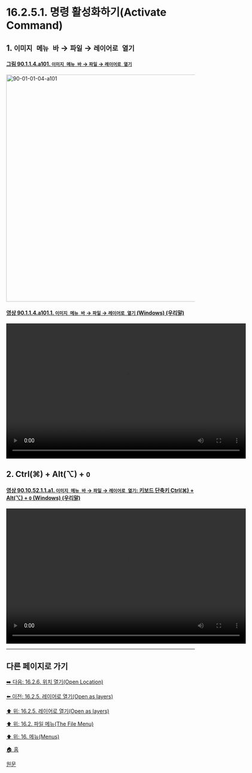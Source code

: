 # 16.2.5.1. 명령 활성화하기(Activate Command)

<a id="16-02-05-01-s1"></a>

## 1. `이미지 메뉴 바` → `파일` → `레이어로 열기`

<a id="90-01-01-04-a101"></a>

#### [그림 90.1.1.4.a101. `이미지 메뉴 바` → `파일` → `레이어로 열기`](./90-01-01-04-open_as_layers.md#90-01-01-04-a101)
<img width="980" height="605" alt="90-01-01-04-a101" src="https://github.com/user-attachments/assets/0dcf2ff0-e557-45f7-8dfe-ba50ad581d9a" />

<a id="90-01-01-04-a101-01"></a>

#### [영상 90.1.1.4.a101.1. `이미지 메뉴 바` → `파일` → `레이어로 열기` (Windows) (우리말)](./90-01-01-04-open_as_layers.md#90-01-01-04-a101-01)
<video controls="controls" width="640" height="360" src="https://github.com/user-attachments/assets/c105bfc7-6c6a-440e-8e10-55584c71310c"></video>

<a id="16-02-05-01-s2"></a>

## 2. Ctrl(⌘) + Alt(⌥) + `O`

<a id="90-10-52-01-01-a1"></a>

#### [영상 90.10.52.1.1.a1. `이미지 메뉴 바` → `파일` → `레이어로 열기`: 키보드 단축키 Ctrl(⌘) + Alt(⌥) + `O` (Windows) (우리말)](./90-10-52-01-01-ctrl_alt_o.md#90-10-52-01-01-a1)
<video controls="controls" width="640" height="360" src="https://github.com/user-attachments/assets/20ecc174-bc23-495a-869a-934d944e0068"></video>

***

## 다른 페이지로 가기

[➡️ 다음: 16.2.6. 위치 열기(Open Location)](./16-02-06-00-open-location.md)

[⬅️ 이전: 16.2.5. 레이어로 열기(Open as layers)](./16-02-05-00-open-as-layers.md)

[⬆️ 위: 16.2.5. 레이어로 열기(Open as layers)](./16-02-05-00-open-as-layers.md)

[⬆️ 위: 16.2. 파일 메뉴(The File Menu)](./16-02-00-the-file-menu.md)

[⬆️ 위: 16. 메뉴(Menus)](./16-00-menus.md)

[🏠 홈](./00-home.md)

[원문](https://docs.gimp.org/2.10/ko/gimp-file-open-as-layer.html#idm23029)